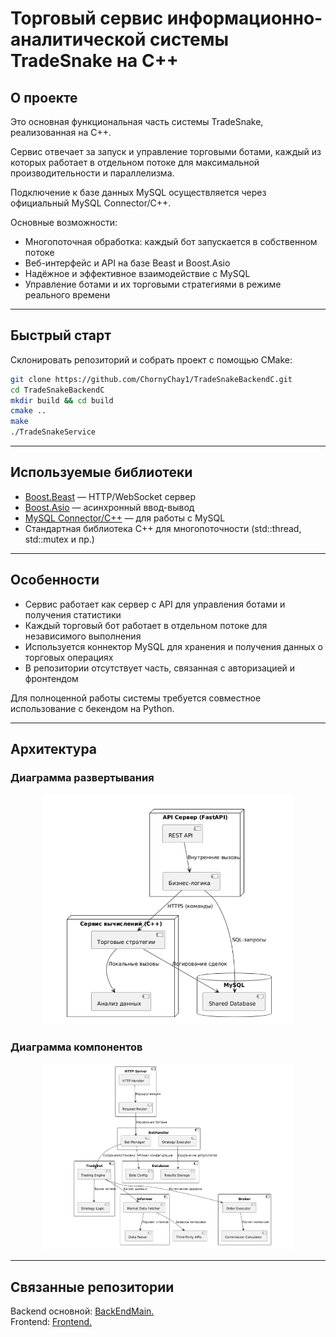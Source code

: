 # Торговый сервис информационно-аналитической системы TradeSnake на C++

## О проекте

Это основная функциональная часть системы TradeSnake, реализованная на C++.

Сервис отвечает за запуск и управление торговыми ботами, каждый из которых работает в отдельном потоке для максимальной производительности и параллелизма.

Подключение к базе данных MySQL осуществляется через официальный MySQL Connector/C++.

Основные возможности:
- Многопоточная обработка: каждый бот запускается в собственном потоке
- Веб-интерфейс и API на базе Beast и Boost.Asio
- Надёжное и эффективное взаимодействие с MySQL
- Управление ботами и их торговыми стратегиями в режиме реального времени

---
## Быстрый старт

Склонировать репозиторий и собрать проект с помощью CMake:

```bash
git clone https://github.com/ChornyChay1/TradeSnakeBackendC.git
cd TradeSnakeBackendC
mkdir build && cd build
cmake ..
make
./TradeSnakeService
```
---
## Используемые библиотеки

- [Boost.Beast](https://www.boost.org/doc/libs/release/libs/beast/doc/html/index.html) — HTTP/WebSocket сервер  
- [Boost.Asio](https://www.boost.org/doc/libs/release/doc/html/boost_asio.html) — асинхронный ввод-вывод  
- [MySQL Connector/C++](https://dev.mysql.com/doc/connector-cpp/8.0/en/) — для работы с MySQL  
- Стандартная библиотека C++ для многопоточности (std::thread, std::mutex и пр.)

---
## Особенности

- Сервис работает как сервер с API для управления ботами и получения статистики
- Каждый торговый бот работает в отдельном потоке для независимого выполнения
- Используется коннектор MySQL для хранения и получения данных о торговых операциях
- В репозитории отсутствует часть, связанная с авторизацией и фронтендом

Для полноценной работы системы требуется совместное использование с бекендом на Python.

---
## Архитектура

### Диаграмма развертывания
<p align="center">
  <img src="presentation/deployment_diagram.png" width="400" alt="Диаграмма развертывания системы" />
</p>

### Диаграмма компонентов
<p align="center">
  <img src="presentation/component_diagram.png" width="400" alt="Диаграмма компонентов торгового сервиса на C++" />
</p>

---
## Связанные репозитории

Backend основной: [BackEndMain.](https://github.com/ChornyChay1/TradeSnakeBackPython)  
Frontend: [Frontend.](https://github.com/ChornyChay1/TradeSnakeFront)  

